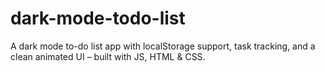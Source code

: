 # dark-mode-todo-list
A  dark mode to-do list app with localStorage support, task tracking, and a clean animated UI – built with  JS, HTML &amp; CSS.
